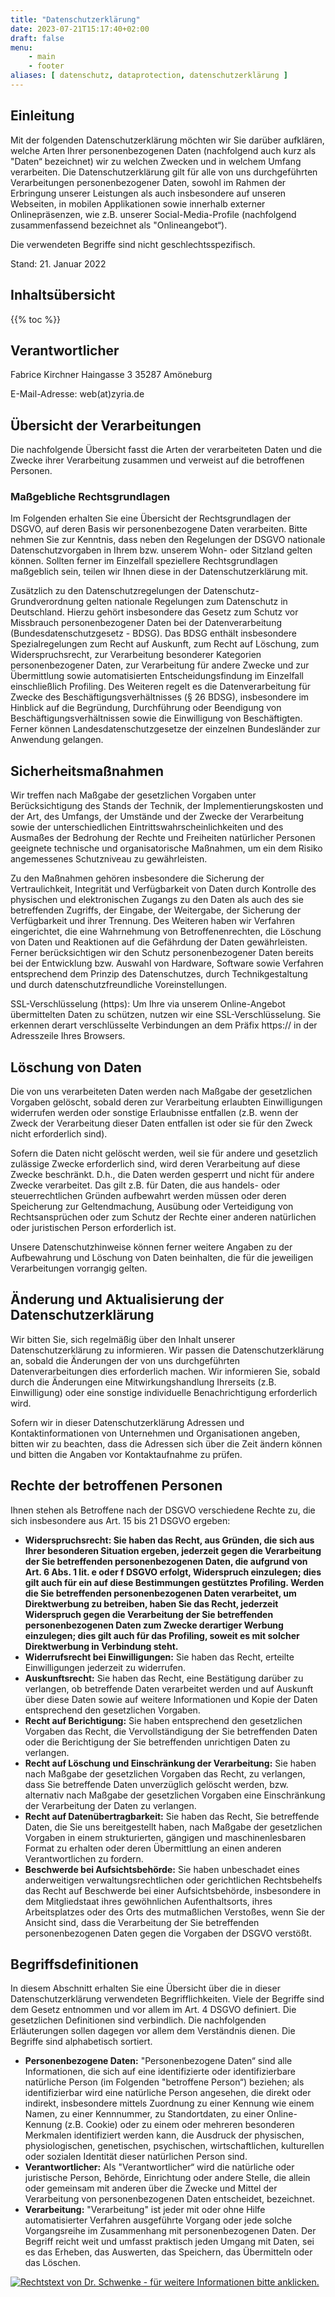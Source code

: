 ```yaml
---
title: "Datenschutzerklärung"
date: 2023-07-21T15:17:40+02:00
draft: false
menu:
    - main
    - footer
aliases: [ datenschutz, dataprotection, datenschutzerklärung ]
---
```


## Einleitung

Mit der folgenden Datenschutzerklärung möchten wir Sie darüber aufklären, welche
Arten Ihrer personenbezogenen Daten (nachfolgend auch kurz als "Daten“
bezeichnet) wir zu welchen Zwecken und in welchem Umfang verarbeiten. Die
Datenschutzerklärung gilt für alle von uns durchgeführten Verarbeitungen
personenbezogener Daten, sowohl im Rahmen der Erbringung unserer Leistungen als
auch insbesondere auf unseren Webseiten, in mobilen Applikationen sowie
innerhalb externer Onlinepräsenzen, wie z.B. unserer Social-Media-Profile
(nachfolgend zusammenfassend bezeichnet als "Onlineangebot“).

Die verwendeten Begriffe sind nicht geschlechtsspezifisch.

Stand: 21. Januar 2022

## Inhaltsübersicht

{{% toc %}}

## Verantwortlicher

Fabrice Kirchner
Haingasse 3
35287 Amöneburg

E-Mail-Adresse: web(at)zyria.de

## Übersicht der Verarbeitungen

Die nachfolgende Übersicht fasst die Arten der verarbeiteten Daten und die
Zwecke ihrer Verarbeitung zusammen und verweist auf die betroffenen Personen.

### Maßgebliche Rechtsgrundlagen

Im Folgenden erhalten Sie eine Übersicht der Rechtsgrundlagen der DSGVO, auf
deren Basis wir personenbezogene Daten verarbeiten. Bitte nehmen Sie zur
Kenntnis, dass neben den Regelungen der DSGVO nationale Datenschutzvorgaben in
Ihrem bzw. unserem Wohn- oder Sitzland gelten können. Sollten ferner im
Einzelfall speziellere Rechtsgrundlagen maßgeblich sein, teilen wir Ihnen diese
in der Datenschutzerklärung mit.

Zusätzlich zu den Datenschutzregelungen der Datenschutz-Grundverordnung gelten
nationale Regelungen zum Datenschutz in Deutschland. Hierzu gehört insbesondere
das Gesetz zum Schutz vor Missbrauch personenbezogener Daten bei der
Datenverarbeitung (Bundesdatenschutzgesetz - BDSG). Das BDSG enthält
insbesondere Spezialregelungen zum Recht auf Auskunft, zum Recht auf Löschung,
zum Widerspruchsrecht, zur Verarbeitung besonderer Kategorien personenbezogener
Daten, zur Verarbeitung für andere Zwecke und zur Übermittlung sowie
automatisierten Entscheidungsfindung im Einzelfall einschließlich Profiling. Des
Weiteren regelt es die Datenverarbeitung für Zwecke des
Beschäftigungsverhältnisses (§ 26 BDSG), insbesondere im Hinblick auf die
Begründung, Durchführung oder Beendigung von Beschäftigungsverhältnissen sowie
die Einwilligung von Beschäftigten. Ferner können Landesdatenschutzgesetze der
einzelnen Bundesländer zur Anwendung gelangen.

## Sicherheitsmaßnahmen

Wir treffen nach Maßgabe der gesetzlichen Vorgaben unter Berücksichtigung des
Stands der Technik, der Implementierungskosten und der Art, des Umfangs, der
Umstände und der Zwecke der Verarbeitung sowie der unterschiedlichen
Eintrittswahrscheinlichkeiten und des Ausmaßes der Bedrohung der Rechte und
Freiheiten natürlicher Personen geeignete technische und organisatorische
Maßnahmen, um ein dem Risiko angemessenes Schutzniveau zu gewährleisten.

Zu den Maßnahmen gehören insbesondere die Sicherung der Vertraulichkeit,
Integrität und Verfügbarkeit von Daten durch Kontrolle des physischen und
elektronischen Zugangs zu den Daten als auch des sie betreffenden Zugriffs, der
Eingabe, der Weitergabe, der Sicherung der Verfügbarkeit und ihrer Trennung. Des
Weiteren haben wir Verfahren eingerichtet, die eine Wahrnehmung von
Betroffenenrechten, die Löschung von Daten und Reaktionen auf die Gefährdung der
Daten gewährleisten. Ferner berücksichtigen wir den Schutz personenbezogener
Daten bereits bei der Entwicklung bzw. Auswahl von Hardware, Software sowie
Verfahren entsprechend dem Prinzip des Datenschutzes, durch Technikgestaltung
und durch datenschutzfreundliche Voreinstellungen.

SSL-Verschlüsselung (https): Um Ihre via unserem Online-Angebot übermittelten
Daten zu schützen, nutzen wir eine SSL-Verschlüsselung. Sie erkennen derart
verschlüsselte Verbindungen an dem Präfix https:// in der Adresszeile Ihres
Browsers.

## Löschung von Daten

Die von uns verarbeiteten Daten werden nach Maßgabe der gesetzlichen Vorgaben
gelöscht, sobald deren zur Verarbeitung erlaubten Einwilligungen widerrufen
werden oder sonstige Erlaubnisse entfallen (z.B. wenn der Zweck der Verarbeitung
dieser Daten entfallen ist oder sie für den Zweck nicht erforderlich sind).

Sofern die Daten nicht gelöscht werden, weil sie für andere und gesetzlich
zulässige Zwecke erforderlich sind, wird deren Verarbeitung auf diese Zwecke
beschränkt. D.h., die Daten werden gesperrt und nicht für andere Zwecke
verarbeitet. Das gilt z.B. für Daten, die aus handels- oder steuerrechtlichen
Gründen aufbewahrt werden müssen oder deren Speicherung zur Geltendmachung,
Ausübung oder Verteidigung von Rechtsansprüchen oder zum Schutz der Rechte einer
anderen natürlichen oder juristischen Person erforderlich ist.

Unsere Datenschutzhinweise können ferner weitere Angaben zu der Aufbewahrung und
Löschung von Daten beinhalten, die für die jeweiligen Verarbeitungen vorrangig
gelten.

## Änderung und Aktualisierung der Datenschutzerklärung

Wir bitten Sie, sich regelmäßig über den Inhalt unserer Datenschutzerklärung zu
informieren. Wir passen die Datenschutzerklärung an, sobald die Änderungen der
von uns durchgeführten Datenverarbeitungen dies erforderlich machen. Wir
informieren Sie, sobald durch die Änderungen eine Mitwirkungshandlung Ihrerseits
(z.B. Einwilligung) oder eine sonstige individuelle Benachrichtigung
erforderlich wird.

Sofern wir in dieser Datenschutzerklärung Adressen und Kontaktinformationen von
Unternehmen und Organisationen angeben, bitten wir zu beachten, dass die
Adressen sich über die Zeit ändern können und bitten die Angaben vor
Kontaktaufnahme zu prüfen.

## Rechte der betroffenen Personen

Ihnen stehen als Betroffene nach der DSGVO verschiedene Rechte zu, die sich
insbesondere aus Art. 15 bis 21 DSGVO ergeben:

* **Widerspruchsrecht: Sie haben das Recht, aus Gründen, die sich aus Ihrer
    besonderen Situation ergeben, jederzeit gegen die Verarbeitung der Sie
    betreffenden personenbezogenen Daten, die aufgrund von Art. 6 Abs. 1 lit. e
    oder f DSGVO erfolgt, Widerspruch einzulegen; dies gilt auch für ein auf
    diese Bestimmungen gestütztes Profiling. Werden die Sie betreffenden
    personenbezogenen Daten verarbeitet, um Direktwerbung zu betreiben, haben
    Sie das Recht, jederzeit Widerspruch gegen die Verarbeitung der Sie
    betreffenden personenbezogenen Daten zum Zwecke derartiger Werbung
    einzulegen; dies gilt auch für das Profiling, soweit es mit solcher
    Direktwerbung in Verbindung steht.**
* **Widerrufsrecht bei Einwilligungen:** Sie haben das Recht, erteilte
    Einwilligungen jederzeit zu widerrufen.
* **Auskunftsrecht:** Sie haben das Recht, eine Bestätigung darüber zu
    verlangen, ob betreffende Daten verarbeitet werden und auf Auskunft über
    diese Daten sowie auf weitere Informationen und Kopie der Daten entsprechend
    den gesetzlichen Vorgaben.
* **Recht auf Berichtigung:** Sie haben entsprechend den gesetzlichen Vorgaben
    das Recht, die Vervollständigung der Sie betreffenden Daten oder die
    Berichtigung der Sie betreffenden unrichtigen Daten zu verlangen.
* **Recht auf Löschung und Einschränkung der Verarbeitung:** Sie haben nach
    Maßgabe der gesetzlichen Vorgaben das Recht, zu verlangen, dass Sie
    betreffende Daten unverzüglich gelöscht werden, bzw. alternativ nach Maßgabe
    der gesetzlichen Vorgaben eine Einschränkung der Verarbeitung der Daten zu
    verlangen.
* **Recht auf Datenübertragbarkeit:** Sie haben das Recht, Sie betreffende
    Daten, die Sie uns bereitgestellt haben, nach Maßgabe der gesetzlichen
    Vorgaben in einem strukturierten, gängigen und maschinenlesbaren Format zu
    erhalten oder deren Übermittlung an einen anderen Verantwortlichen zu
    fordern.
* **Beschwerde bei Aufsichtsbehörde:** Sie haben unbeschadet eines
    anderweitigen verwaltungsrechtlichen oder gerichtlichen Rechtsbehelfs das
    Recht auf Beschwerde bei einer Aufsichtsbehörde, insbesondere in dem
    Mitgliedstaat ihres gewöhnlichen Aufenthaltsorts, ihres Arbeitsplatzes oder
    des Orts des mutmaßlichen Verstoßes, wenn Sie der Ansicht sind, dass die
    Verarbeitung der Sie betreffenden personenbezogenen Daten gegen die Vorgaben
    der DSGVO verstößt.

## Begriffsdefinitionen

In diesem Abschnitt erhalten Sie eine Übersicht über die in dieser
Datenschutzerklärung verwendeten Begrifflichkeiten. Viele der Begriffe sind dem
Gesetz entnommen und vor allem im Art. 4 DSGVO definiert. Die gesetzlichen
Definitionen sind verbindlich. Die nachfolgenden Erläuterungen sollen dagegen
vor allem dem Verständnis dienen. Die Begriffe sind alphabetisch sortiert.

* **Personenbezogene Daten:** "Personenbezogene Daten“ sind alle
    Informationen, die sich auf eine identifizierte oder identifizierbare
    natürliche Person (im Folgenden "betroffene Person“) beziehen; als
    identifizierbar wird eine natürliche Person angesehen, die direkt oder
    indirekt, insbesondere mittels Zuordnung zu einer Kennung wie einem Namen,
    zu einer Kennnummer, zu Standortdaten, zu einer Online-Kennung (z.B. Cookie)
    oder zu einem oder mehreren besonderen Merkmalen identifiziert werden kann,
    die Ausdruck der physischen, physiologischen, genetischen, psychischen,
    wirtschaftlichen, kulturellen oder sozialen Identität dieser natürlichen
    Person sind.
* **Verantwortlicher:** Als "Verantwortlicher“ wird die natürliche oder
    juristische Person, Behörde, Einrichtung oder andere Stelle, die allein oder
    gemeinsam mit anderen über die Zwecke und Mittel der Verarbeitung von
    personenbezogenen Daten entscheidet, bezeichnet.
* **Verarbeitung:** "Verarbeitung" ist jeder mit oder ohne Hilfe
    automatisierter Verfahren ausgeführte Vorgang oder jede solche Vorgangsreihe
    im Zusammenhang mit personenbezogenen Daten. Der Begriff reicht weit und
    umfasst praktisch jeden Umgang mit Daten, sei es das Erheben, das Auswerten,
    das Speichern, das Übermitteln oder das Löschen.

[![Rechtstext von Dr. Schwenke - für weitere Informationen bitte
anklicken.](https://datenschutz-generator.de/wp-content/plugins/ts-dsg/images/dsg-seal/dsg-seal-pp-de.png)](https://datenschutz-generator.de/
"Rechtstext von Dr. Schwenke - für weitere Informationen bitte anklicken.")
